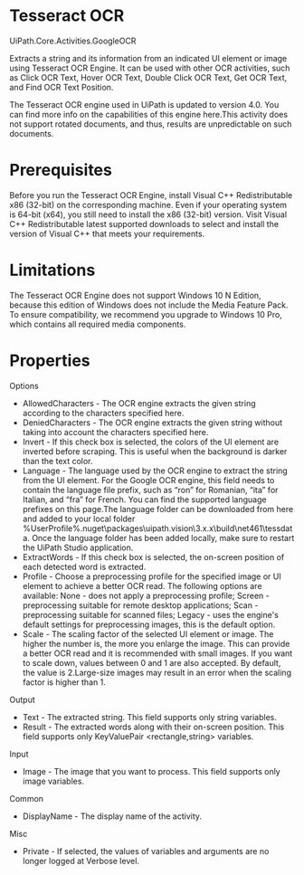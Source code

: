 ﻿# Tesseract OCR

UiPath.Core.Activities.GoogleOCR

Extracts a string and its information from an indicated UI element or image using Tesseract OCR Engine. It can be used with other OCR activities, such as Click OCR Text, Hover OCR Text, Double Click OCR Text, Get OCR Text, and Find OCR Text Position.

The Tesseract OCR engine used in UiPath is updated to version 4.0. You can find more info on the capabilities of this engine here.This activity does not support rotated documents, and thus, results are unpredictable on such documents.

# Prerequisites

Before you run the Tesseract OCR Engine, install Visual C++ Redistributable x86 (32-bit) on the corresponding machine. Even if your operating system is 64-bit (x64), you still need to install the x86 (32-bit) version. Visit Visual C++ Redistributable latest supported downloads to select and install the version of Visual C++ that meets your requirements.

# Limitations

The Tesseract OCR Engine does not support Windows 10 N Edition, because this edition of Windows does not include the Media Feature Pack. To ensure compatibility, we recommend you upgrade to Windows 10 Pro, which contains all required media components.

# Properties

Options

* AllowedCharacters - The OCR engine extracts the given string according to the characters specified here.
* DeniedCharacters - The OCR engine extracts the given string without taking into account the characters specified here.
* Invert - If this check box is selected, the colors of the UI element are inverted before scraping. This is useful when the background is darker than the text color.
* Language - The language used by the OCR engine to extract the string from the UI element. For the Google OCR engine, this field needs to contain the language file prefix, such as “ron” for Romanian, “ita” for Italian, and “fra” for French. You can find the supported language prefixes on this page.The language folder can be downloaded from here and added to your local folder %UserProfile%\.nuget\packages\uipath.vision\3.x.x\build\net461\tessdata. Once the language folder has been added locally, make sure to restart the UiPath Studio application.
* ExtractWords - If this check box is selected, the on-screen position of each detected word is extracted.
* Profile - Choose a preprocessing profile for the specified image or UI element to achieve a better OCR read. The following options are available: None - does not apply a preprocessing profile; Screen - preprocessing suitable for remote desktop applications; Scan - preprocessing suitable for scanned files; Legacy - uses the engine's default settings for preprocessing images, this is the default option.
* Scale - The scaling factor of the selected UI element or image. The higher the number is, the more you enlarge the image. This can provide a better OCR read and it is recommended with small images. If you want to scale down, values between 0 and 1 are also accepted. By default, the value is 2.Large-size images may result in an error when the scaling factor is higher than 1.

Output

* Text - The extracted string. This field supports only string variables.
* Result - The extracted words along with their on-screen position. This field supports only KeyValuePair <rectangle,string> variables.

Input

* Image - The image that you want to process. This field supports only image variables.

Common

* DisplayName - The display name of the activity.

Misc

* Private - If selected, the values of variables and arguments are no longer logged at Verbose level.
